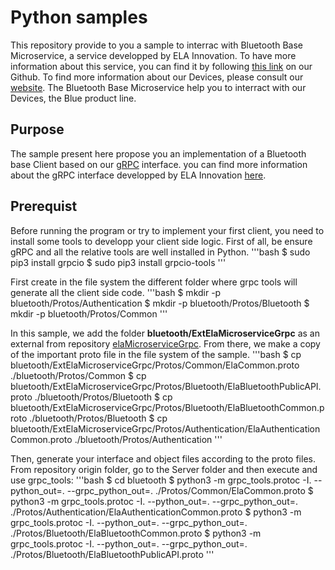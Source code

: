# Python samples

This repository provide to you a sample to interrac with Bluetooth Base Microservice, a service developped by ELA Innovation. To have more information about this service, you can find it by following [this link][here_ela_sdk] on our Github. To find more information about our Devices, please consult our [website][here_ela_website]. The Bluetooth Base Microservice help you to interract with our Devices, the Blue product line.

## Purpose
The sample present here propose you an implementation of a Bluetooth base Client based on our [gRPC][here_grpc] interface. you can find more information about the gRPC interface developped by ELA Innovation [here][here_ela_grpc_interface].

## Prerequist
Before running the program or try to implement your first client, you need to install some tools to developp your client side logic. First of all, be ensure gRPC and all the relative tools are well installed in Python.
'''bash
    $ sudo pip3 install grpcio
    $ sudo pip3 install grpcio-tools
'''

First create in the file system the different folder where grpc tools will generate all the client side code.
'''bash
   $ mkdir -p bluetooth/Protos/Authentication
   $ mkdir -p bluetooth/Protos/Bluetooth
   $ mkdir -p bluetooth/Protos/Common
'''

In this sample, we add the folder **bluetooth/ExtElaMicroserviceGrpc** as an external from repository [elaMicroserviceGrpc][here_ela_grpc_interface]. From there, we make a copy of the important proto file in the file system of the sample.
'''bash
    $ cp bluetooth/ExtElaMicroserviceGrpc/Protos/Common/ElaCommon.proto ./bluetooth/Protos/Common
    $ cp bluetooth/ExtElaMicroserviceGrpc/Protos/Bluetooth/ElaBluetoothPublicAPI.proto ./bluetooth/Protos/Bluetooth
    $ cp bluetooth/ExtElaMicroserviceGrpc/Protos/Bluetooth/ElaBluetoothCommon.proto ./bluetooth/Protos/Bluetooth
    $ cp bluetooth/ExtElaMicroserviceGrpc/Protos/Authentication/ElaAuthenticationCommon.proto ./bluetooth/Protos/Authentication
'''

Then, generate your interface and object files according to the proto files. From repository origin folder, go to the Server folder and then execute and use grpc_tools:
'''bash
    $ cd bluetooth
    $ python3 -m grpc_tools.protoc -I. --python_out=. --grpc_python_out=. ./Protos/Common/ElaCommon.proto
    $ python3 -m grpc_tools.protoc -I. --python_out=. --grpc_python_out=. ./Protos/Authentication/ElaAuthenticationCommon.proto
    $ python3 -m grpc_tools.protoc -I. --python_out=. --grpc_python_out=. ./Protos/Bluetooth/ElaBluetoothCommon.proto
    $ python3 -m grpc_tools.protoc -I. --python_out=. --grpc_python_out=. ./Protos/Bluetooth/ElaBluetoothPublicAPI.proto
'''

[here_ela_website]: https://elainnovation.com

[here_ela_sdk]:https://github.com/elaInnovation/ELA-Microservices

[here_ela_grpc_interface]: https://github.com/elaInnovation/elaMicroserviceGrpc

[here_grpc]: https://grpc.io